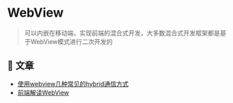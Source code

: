 
# WebView
> 可以内嵌在移动端，实现前端的混合式开发，大多数混合式开发框架都是基于WebView模式进行二次开发的

## 📄 文章 
- [使用webview几种常见的hybrid通信方式](https://blog.csdn.net/xiaoqiang_0719/article/details/52383920)
- [前端解读WebView](https://www.cnblogs.com/pqjwyn/p/7120342.html)
